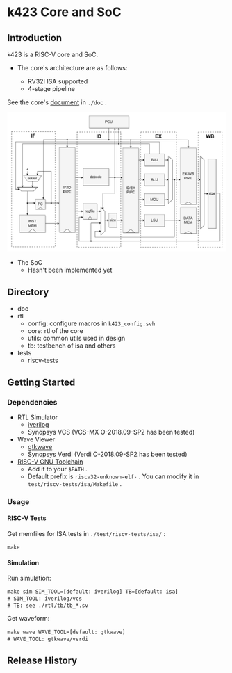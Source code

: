 # k423 Core and SoC

## Introduction

k423 is a RISC-V core and SoC.

- The core's architecture are as follows:

  - RV32I ISA supported
  - 4-stage pipeline

See the core's [document](doc/k423_core.md) in `./doc` .

![k423 core architecture](doc/.assets/k423.png)

- The SoC
  - Hasn't been implemented yet


## Directory

- doc
- rtl
  - config: configure macros in `k423_config.svh` 
  - core: rtl of the core
  - utils: common utils used in design
  - tb: testbench of isa and others
- tests
  - riscv-tests

## Getting Started

### Dependencies

- RTL Simulator
  - [iverilog](https://github.com/steveicarus/iverilog) 
  - Synopsys VCS (VCS-MX O-2018.09-SP2 has been tested)
- Wave Viewer
  - [gtkwave](https://github.com/gtkwave/gtkwave) 
  - Synopsys Verdi (Verdi O-2018.09-SP2 has been tested)
- [RISC-V GNU Toolchain](https://github.com/riscv-collab/riscv-gnu-toolchain) 
  - Add it to your `$PATH` .
  - Default prefix is `riscv32-unknown-elf-` . You can modify it in `test/riscv-tests/isa/Makefile` .

### Usage

#### RISC-V Tests

Get memfiles for ISA tests in `./test/riscv-tests/isa/` :

```shell
make
```

#### Simulation

Run simulation:

```shell
make sim SIM_TOOL=[default: iverilog] TB=[default: isa]
# SIM_TOOL: iverilog/vcs
# TB: see ./rtl/tb/tb_*.sv
```

Get waveform:

```shell
make wave WAVE_TOOL=[default: gtkwave]
# WAVE_TOOL: gtkwave/verdi
```

## Release History
